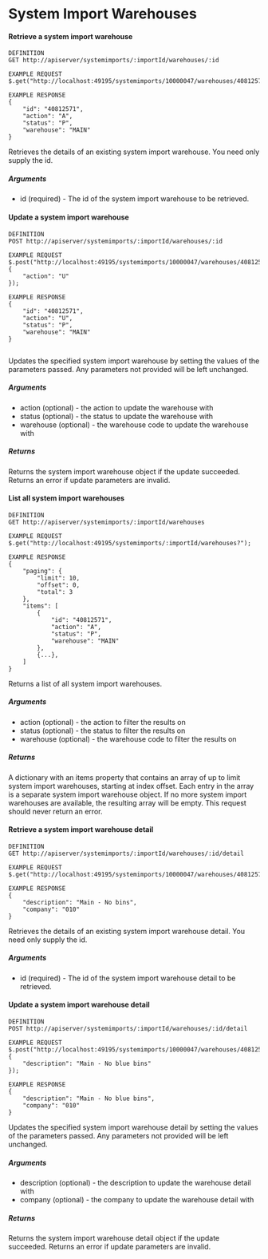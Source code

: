 # System Import Warehouses

#### Retrieve a system import warehouse

```
DEFINITION
GET http://apiserver/systemimports/:importId/warehouses/:id

EXAMPLE REQUEST
$.get("http://localhost:49195/systemimports/10000047/warehouses/40812571");

EXAMPLE RESPONSE
{
    "id": "40812571",
    "action": "A",
    "status": "P",
    "warehouse": "MAIN"
}

```

Retrieves the details of an existing system import warehouse. You need only supply the id.

##### Arguments

* id (required) - The id of the system import warehouse to be retrieved.

#### Update a system import warehouse

```
DEFINITION
POST http://apiserver/systemimports/:importId/warehouses/:id

EXAMPLE REQUEST
$.post("http://localhost:49195/systemimports/10000047/warehouses/40812571", {
    "action": "U"
});

EXAMPLE RESPONSE
{
    "id": "40812571",
    "action": "U",
    "status": "P",
    "warehouse": "MAIN"
}


```

Updates the specified system import warehouse by setting the values of the parameters passed. Any parameters not provided will be left unchanged.

##### Arguments

* action (optional) - the action to update the warehouse with
* status (optional) - the status to update the warehouse with
* warehouse (optional) - the warehouse code to update the warehouse with

##### Returns

Returns the system import warehouse object if the update succeeded. Returns an error if update parameters are invalid.

#### List all system import warehouses

```
DEFINITION
GET http://apiserver/systemimports/:importId/warehouses

EXAMPLE REQUEST
$.get("http://localhost:49195/systemimports/:importId/warehouses?");

EXAMPLE RESPONSE
{
    "paging": {
        "limit": 10,
        "offset": 0,
        "total": 3
    },
    "items": [
        {
            "id": "40812571",
            "action": "A",
            "status": "P",
            "warehouse": "MAIN"
        },
        {...},
    ]
}

```

Returns a list of all system import warehouses.

##### Arguments

* action (optional) - the action to filter the results on
* status (optional) - the status to filter the results on
* warehouse (optional) - the warehouse code to filter the results on

##### Returns

A dictionary with an items property that contains an array of up to limit system import warehouses, starting at index offset. Each entry in the array is a separate system import warehouse object. If no more system import warehouses are available, the resulting array will be empty. This request should never return an error.

#### Retrieve a system import warehouse detail

```
DEFINITION
GET http://apiserver/systemimports/:importId/warehouses/:id/detail

EXAMPLE REQUEST
$.get("http://localhost:49195/systemimports/10000047/warehouses/40812571/detail");

EXAMPLE RESPONSE
{
    "description": "Main - No bins",
    "company": "010"
}

```

Retrieves the details of an existing system import warehouse detail. You need only supply the id.

##### Arguments

* id (required) - The id of the system import warehouse detail to be retrieved.

#### Update a system import warehouse detail

```
DEFINITION
POST http://apiserver/systemimports/:importId/warehouses/:id/detail

EXAMPLE REQUEST
$.post("http://localhost:49195/systemimports/10000047/warehouses/40812571/detail", {
    "description": "Main - No blue bins"
});

EXAMPLE RESPONSE
{
    "description": "Main - No blue bins",
    "company": "010"
}

```

Updates the specified system import warehouse detail by setting the values of the parameters passed. Any parameters not provided will be left unchanged.

##### Arguments

* description (optional) - the description to update the warehouse detail with
* company (optional) - the company to update the warehouse detail with

##### Returns

Returns the system import warehouse detail object if the update succeeded. Returns an error if update parameters are invalid.